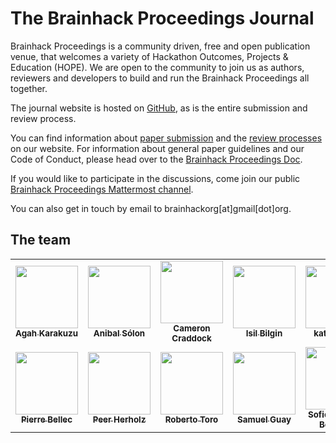 # The Brainhack Proceedings Journal

Brainhack Proceedings is a community driven, free and open publication venue, that welcomes a variety of Hackathon Outcomes, Projects & Education (HOPE).
We are open to the community to join us as authors, reviewers and developers to build and run the Brainhack Proceedings all together.

The journal website is hosted on [GitHub](https://github.com/brainhack-proceedings/brainhack-proceedings.github.io), as is the entire submission and review process.


You can find information about [paper submission](https://brainhack-proceedings.github.io/submit) and the [review processes](https://brainhack-proceedings.github.io/review) on our website. 
For information about general paper guidelines and our Code of Conduct, please head over to the [Brainhack Proceedings Doc](https://brainhack-proceedings.readthedocs.io).

If you would like to participate in the discussions, come join our public [Brainhack Proceedings Mattermost channel](https://mattermost.brainhack.org/brainhack/channels/brainahack-proceedings).


You can also get in touch by email to brainhackorg[at]gmail[dot]org.


## The team
<table>
  <tr>
    <td align="center"><a href="https://agahkarakuzu.github.io"><img src="https://avatars0.githubusercontent.com/u/9632322?s=460&u=6cce16037ef945d2061ed4d2888c402de3f4b82f&v=4" width="100px;" alt=""/><br /><sub><b>Agah Karakuzu</b></sub></a><br /><a href="https://github.com/agahkarakuzu"</a></td>
    <td align="center"><a href="https://anibalsolon.com"><img src="https://avatars0.githubusercontent.com/u/562525?s=400&u=8f9b56edd7564d8ce1a0eb152407033e10dafd1f&v=4" width="100px;" alt=""/><br /><sub><b>Anibal Sólon</b></sub></a><br /><a href="https://github.com/anibalsolon"</a></td>
    <td align="center"><a href="http://computational-neuroimaging-lab.org/"><img src="https://avatars2.githubusercontent.com/u/1725272?s=400&u=c9e997ea4c37faa27461ee7c41f3b3bfb121cee8&v=4" width="100px;" alt=""/><br /><sub><b>Cameron Craddock</b></sub></a><br /><a href="https://github.com/ccraddock"</a></td>
    <td align="center"><a href="https://twitter.com/complexbrains"><img src="https://avatars1.githubusercontent.com/u/45263281?v=4" width="100px;" alt=""/><br /><sub><b>Isil Bilgin</b></sub></a><br /><a href="https://github.com/learn-neuroimaging/tutorials-and-resources/commits?author=complexbrains"</a></td>
    <td align="center"><a href="https://twitter.com/katjaQheuer"><img src="https://avatars3.githubusercontent.com/u/6297454?v=4" width="100px;" alt=""/><br /><sub><b>katja heuer</b></sub></a><br /><a href="https://katjaq.github.io/graphy/"</a></td>
    <td align="center"><a href="https://github.com/matteomancini"><img src="https://avatars1.githubusercontent.com/u/29856041?s=400&u=eff763b897e7267b199cc782b5589177c7a287fc&v=4" width="100px;" alt=""/><br /><sub><b>
Matteo Mancini</b></sub></a><br /><a href="https://github.com/matteomancini"</a></td>
  </tr>
  <tr>
    <td align="center"><a href="http://simexp-lab.org"><img src="https://avatars3.githubusercontent.com/u/1670887?s=400&u=a1e38ebcf301f9639ed1a2bf8d6ff081bbbda489&v=4" width="100px;" alt=""/><br /><sub><b> Pierre Bellec</b></sub></a><br /><a href="https://github.com/pbellec"</a></td>
    <td align="center"><a href="http://peerherholz.github.io"><img src="https://avatars2.githubusercontent.com/u/20129524?s=400&u=9a8f2845bb01253247533f58b09aad29141e052f&v=4" width="100px;" alt=""/><br /><sub><b>
Peer Herholz</b></sub></a><br /><a href="https://github.com/PeerHerholz"</a></td>
    <td align="center"><a href="http://neuroanatomy.github.io"><img src="https://avatars2.githubusercontent.com/u/2310732?v=4" width="100px;" alt=""/><br /><sub><b>Roberto Toro</b></sub></a><br /><a href="https://github.com/r03ert0"</a></td>
    <td align="center"><a href="https://twitter.com/SamGuay_"><img src="https://avatars2.githubusercontent.com/u/30598330?s=400&u=29a925d3816fe82aed85bb4f07f1f9439354c951&v=4" width="100px;" alt=""/><br /><sub><b>Samuel Guay</b></sub></a><br /><a href="https://github.com/SamGuay"</a></td>
    <td align="center"><a href="https://twitter.com/sofie_vdbos"><img src="https://avatars0.githubusercontent.com/u/23309041?s=400&v=4" width="100px;" alt=""/><br /><sub><b>Sofie Van Den Bossche</b></sub></a><br /><a href="https://github.com/sofievdbos"</a></td>
  </tr>
</table>


